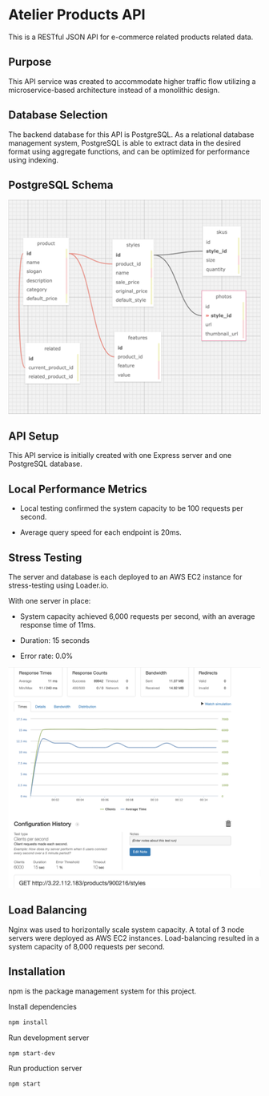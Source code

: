 # Atelier Products API

This is a RESTful JSON API for e-commerce related products related data.

## Purpose

This API service was created to accommodate higher traffic flow utilizing a microservice-based architecture instead of a monolithic design.

## Database Selection

The backend database for this API is PostgreSQL. As a relational database management system, PostgreSQL is able to extract data in the desired format using aggregate functions, and can be optimized for performance using indexing.

## PostgreSQL Schema

![postgresqlSchema](/schema.png)

## API Setup

This API service is initially created with one Express server and one PostgreSQL database.

## Local Performance Metrics

- Local testing confirmed the system capacity to be 100 requests per second.

- Average query speed for each endpoint is 20ms.

## Stress Testing

The server and database is each deployed to an AWS EC2 instance for stress-testing using Loader.io.

With one server in place:

- System capacity achieved 6,000 requests per second, with an average response time of 11ms.

- Duration: 15 seconds

- Error rate: 0.0%

![loaderioResult](/LoaderioResult.png)

## Load Balancing

Nginx was used to horizontally scale system capacity. A total of 3 node servers were deployed as AWS EC2 instances. Load-balancing resulted in a system capacity of 8,000 requests per second.

## Installation

npm is the package management system for this project.

Install dependencies

   ```sh
   npm install
   ```

Run development server

   ```sh
   npm start-dev
   ```

Run production server

   ```sh
   npm start
   ```
